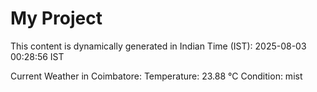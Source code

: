 # My Project

This content is dynamically generated in Indian Time (IST): 2025-08-03 00:28:56 IST


Current Weather in Coimbatore:
Temperature: 23.88 °C
Condition: mist
